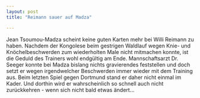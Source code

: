 ```yaml
---
layout: post
title: "Reimann sauer auf Madza"

---
```


Jean Tsoumou-Madza scheint keine guten Karten mehr bei Willi Reimann zu haben. Nachdem der Kongolese beim gestrigen Waldlauf wegen Knie- und Knöchelbeschwerden zum wiederholten Male nicht mitmachen konnte, ist die Geduld des Trainers wohl endgültig am Ende. Mannschaftsarzt Dr. Seeger konnte bei Madza bislang nichts gravierendes feststellen und doch setzt er wegen irgendwelcher Beschwerden immer wieder mit dem Training aus. Beim letzten Spiel gegen Dortmund stand er daher nicht einmal im Kader. Und dorthin wird er wahrscheinlich so schnell auch nicht zurückkehren - wenn sich nicht bald etwas ändert...


